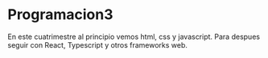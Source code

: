 # Programacion3

En este cuatrimestre al principio vemos html, css y javascript. Para despues seguir con React, Typescript y otros frameworks web.
